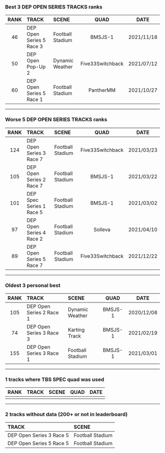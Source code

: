 ### Best 3 DEP OPEN SERIES TRACKS ranks
|RANK|TRACK|SCENE|QUAD|DATE|
|:---:|:---|:---|:---:|:---:|
|46|DEP Open Series 5 Race 3|Football Stadium|BMSJS-1|2021/11/18|
|50|DEP Open Pop-Up 2|Dynamic Weather|Five33Switchback|2021/07/12|
|60|DEP Open Series 5 Race 1|Football Stadium|PantherMM|2021/10/27|
---
### Worse 5 DEP OPEN SERIES TRACKS ranks
|RANK|TRACK|SCENE|QUAD|DATE|
|:---:|:---|:---|:---:|:---:|
|124|DEP Open Series 3 Race 7|Football Stadium|Five33Switchback|2021/03/23|
|105|DEP Open Series 2 Race 7|Football Stadium|BMSJS-1|2021/03/22|
|101|DEP Spec Series 1 Race 5|Football Stadium|BMSJS-1|2021/03/02|
|97|DEP Open Series 4 Race 2|Football Stadium|Solleva|2021/04/10|
|89|DEP Open Series 5 Race 7|Football Stadium|Five33Switchback|2021/12/22|
---
### Oldest 3 personal best
|RANK|TRACK|SCENE|QUAD|DATE|
|:---:|:---|:---|:---:|:---:|
|105|DEP Open Series 2 Race 1|Dynamic Weather|BMSJS-1|2020/12/08|
|74|DEP Open Series 3 Race 3|Karting Track|BMSJS-1|2021/02/19|
|155|DEP Open Series 3 Race 1|Football Stadium|BMSJS-1|2021/03/01|
---
### 1 tracks where TBS SPEC quad was used
|RANK|TRACK|SCENE|QUAD|DATE|
|:---:|:---|:---|:---:|:---:|
||||||
---
### 2 tracks without data (200+ or not in leaderboard)
|TRACK|SCENE|
|:---|:---|
|DEP Open Series 3 Race 5|Football Stadium|
|DEP Open Series 5 Race 5|Football Stadium|
